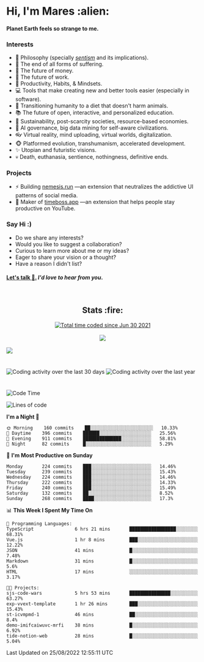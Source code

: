 <h1>Hi, I'm Mares :alien:</h1>

#### Planet Earth feels so strange to me.

### **Interests**

- 🌊 Philosophy (specially [_sentism_][sentismmedium] and its implications).
- 🎯 The end of all forms of suffering.
- 💸 The future of money.
- 💼 The future of work.
- 🧠 Productivity, Habits, & Mindsets.
- 💻 Tools that make creating new and better tools easier (especially in software).
- 🥗 Transitioning humanity to a diet that doesn't harm animals.
- 📚 The future of open, interactive, and personalized education.
- 🌱 Sustainability, post-scarcity societies, resource-based economies.
- 🤖 AI governance, big data mining for self-aware civilizations.
- 👓 Virtual reality, mind uploading, virtual worlds, digitalization.
- 🐵 Platformed evolution, transhumanism, accelerated development.
- ✨ Utopian and futuristic visions.
- 💀 Death, euthanasia, sentience, nothingness, definitive ends.


### **Projects**

- ⚡ Building [nemesis.run](https://chrome.google.com/webstore/detail/nemesis-%E2%80%93-humane-design-f/blfbbifgjgikekfochleknjcopefifgo?hl=en) —an extension that neutralizes the addictive UI patterns of social media.
- 💎 Maker of [timeboss.app](https://timeboss.app) —an extension that helps people stay productive on YouTube.


### **Say Hi :)**

- Do we share any interests?
- Would you like to suggest a collaboration?
- Curious to learn more about me or my ideas?
- Eager to share your vision or a thought?
- Have a reason I didn't list?

#### [Let's talk :wave:.](mailto:mareszhar@gmail.com) _I'd love to hear from you_.

[sentismmedium]: https://medium.com/@mareszhar/born-a-prisoner-a-reflection-about-life-its-struggles-and-a-plan-to-escape-d8566ce9b026

<br>

<h2 align="center">Stats :fire:</h2>

<div align="center">
  <a href="https://wakatime.com/@cfdc0e0d-4860-4b62-9ff0-cb659185525e">
    <img src="https://wakatime.com/badge/user/cfdc0e0d-4860-4b62-9ff0-cb659185525e.svg" alt="Total time coded since Jun 30 2021" />
  </a>
</div>

<br>

<!-- 
Add or remove this: 
&dates=B1AAB3FF 
...or this...
&date_format=M%20j%5B%2C%20Y%5D
from the *streak stats URL below* if they get bugged and aren't updating: 
-->

<div align="center">
  <img src="https://github-readme-streak-stats.herokuapp.com?user=mareszhar&theme=black-ice&hide_border=true&stroke=FFFFFF15&ring=DF8FFE&fire=DF8FFE&currStreakLabel=DF8FFE&background=1A232A&currStreakNum=86FFAB&dates=B1AAB3FF&date_format=M%20j%5B%2C%20Y%5D">
</div>

<br>

<img src="https://activity-graph.herokuapp.com/graph?username=mareszhar&theme=nord&bg_color=00000000&color=979797&line=DF8FFE&point=00000000&area=true&hide_border=true">

<br>

<h1></h1>

<img src="https://wakatime.com/share/@mares/5df0ff02-9c79-41b4-b540-51dc9c65a57b.svg" alt="Coding activity over the last 30 days" />
<img src="https://wakatime.com/share/@mares/ea89ba71-f374-40af-930c-e0655909fe37.svg" alt="Coding activity over the last year" />

<h1></h1>

<!--START_SECTION:waka-->
![Code Time](http://img.shields.io/badge/Code%20Time-596%20hrs%2014%20mins-blue)

![Lines of code](https://img.shields.io/badge/From%20Hello%20World%20I%27ve%20Written-168%20Thousand%20lines%20of%20code-blue)

**I'm a Night 🦉** 

```text
🌞 Morning    160 commits    ██░░░░░░░░░░░░░░░░░░░░░░░   10.33% 
🌆 Daytime    396 commits    ██████░░░░░░░░░░░░░░░░░░░   25.56% 
🌃 Evening    911 commits    ██████████████░░░░░░░░░░░   58.81% 
🌙 Night      82 commits     █░░░░░░░░░░░░░░░░░░░░░░░░   5.29%

```
📅 **I'm Most Productive on Sunday** 

```text
Monday       224 commits    ███░░░░░░░░░░░░░░░░░░░░░░   14.46% 
Tuesday      239 commits    ███░░░░░░░░░░░░░░░░░░░░░░   15.43% 
Wednesday    224 commits    ███░░░░░░░░░░░░░░░░░░░░░░   14.46% 
Thursday     222 commits    ███░░░░░░░░░░░░░░░░░░░░░░   14.33% 
Friday       240 commits    ███░░░░░░░░░░░░░░░░░░░░░░   15.49% 
Saturday     132 commits    ██░░░░░░░░░░░░░░░░░░░░░░░   8.52% 
Sunday       268 commits    ████░░░░░░░░░░░░░░░░░░░░░   17.3%

```


📊 **This Week I Spent My Time On** 

```text
💬 Programming Languages: 
TypeScript               6 hrs 21 mins       █████████████████░░░░░░░░   68.31% 
Vue.js                   1 hr 8 mins         ███░░░░░░░░░░░░░░░░░░░░░░   12.22% 
JSON                     41 mins             █░░░░░░░░░░░░░░░░░░░░░░░░   7.48% 
Markdown                 31 mins             █░░░░░░░░░░░░░░░░░░░░░░░░   5.6% 
HTML                     17 mins             ░░░░░░░░░░░░░░░░░░░░░░░░░   3.17%

🐱‍💻 Projects: 
sjs-code-wars            5 hrs 53 mins       ███████████████░░░░░░░░░░   63.27% 
exp-vvext-template       1 hr 26 mins        ███░░░░░░░░░░░░░░░░░░░░░░   15.43% 
st-icvmpmd-1             46 mins             ██░░░░░░░░░░░░░░░░░░░░░░░   8.4% 
demo-imifcaiwuvc-mrfi    38 mins             █░░░░░░░░░░░░░░░░░░░░░░░░   6.92% 
tide-notion-web          28 mins             █░░░░░░░░░░░░░░░░░░░░░░░░   5.04%

```


 Last Updated on 25/08/2022 12:55:11 UTC
<!--END_SECTION:waka-->
